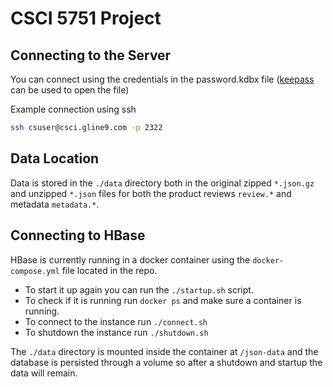 # CSCI 5751 Project

## Connecting to the Server

You can connect using the credentials in the password.kdbx file ([keepass](https://sourceforge.net/projects/keepass/files/KeePass%202.x/2.47/KeePass-2.47-Setup.exe/download) can be used to open the file)

Example connection using ssh

```sh
ssh csuser@csci.gline9.com -p 2322
```

## Data Location

Data is stored in the `./data` directory both in the original zipped `*.json.gz` and unzipped `*.json` files for both the product reviews `review.*` and metadata `metadata.*`. 


## Connecting to HBase


HBase is currently running in a docker container using the `docker-compose.yml` file located in the repo.

* To start it up again you can run the `./startup.sh` script.
* To check if it is running run `docker ps` and make sure a container is running.
* To connect to the instance run `./connect.sh`
* To shutdown the instance run `./shutdown.sh`


The `./data` directory is mounted inside the container at `/json-data` and the database is persisted through a volume so after a shutdown and startup the data will remain.

